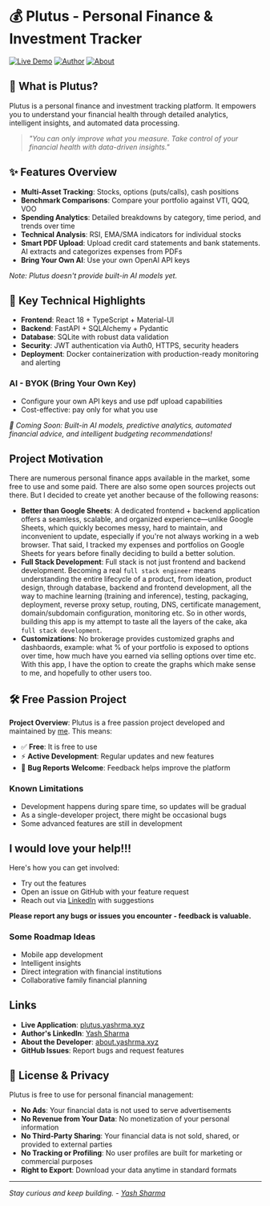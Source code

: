 # 💰 Plutus - Personal Finance & Investment Tracker

[![Live Demo](https://img.shields.io/badge/Live%20Demo-plutus.yashrma.xyz-blue)](https://plutus.yashrma.xyz)
[![Author](https://img.shields.io/badge/Author-Yash%20Sharma-green)](https://www.linkedin.com/in/yash-sharma/)
[![About](https://img.shields.io/badge/About-about.yashrma.xyz-orange)](https://about.yashrma.xyz)

## 🎯 What is Plutus?

Plutus is a personal finance and investment tracking platform. It empowers you to understand your financial health through detailed analytics, intelligent insights, and automated data processing.

> *"You can only improve what you measure. Take control of your financial health with data-driven insights."*

## ✨ Features Overview

- **Multi-Asset Tracking**: Stocks, options (puts/calls), cash positions
- **Benchmark Comparisons**: Compare your portfolio against VTI, QQQ, VOO
- **Spending Analytics**: Detailed breakdowns by category, time period, and trends over time
- **Technical Analysis**: RSI, EMA/SMA indicators for individual stocks
- **Smart PDF Upload**: Upload credit card statements and bank statements. AI extracts and categorizes expenses from PDFs
- **Bring Your Own AI**: Use your own OpenAI API keys

*Note: Plutus doesn't provide built-in AI models yet.*

## 🚀 Key Technical Highlights

- **Frontend**: React 18 + TypeScript + Material-UI
- **Backend**: FastAPI + SQLAlchemy + Pydantic
- **Database**: SQLite with robust data validation
- **Security**: JWT authentication via Auth0, HTTPS, security headers
- **Deployment**: Docker containerization with production-ready monitoring and alerting

### AI - BYOK (Bring Your Own Key)
- Configure your own API keys and use pdf upload capabilities
- Cost-effective: pay only for what you use

*🔮 Coming Soon: Built-in AI models, predictive analytics, automated financial advice, and intelligent budgeting recommendations!*

## Project Motivation

There are numerous personal finance apps available in the market, some free to use and some paid. There are also some open sources projects out there. But I decided to create yet another because of the following reasons:

- **Better than Google Sheets**: A dedicated frontend + backend application offers a seamless, scalable, and organized experience—unlike Google Sheets, which quickly becomes messy, hard to maintain, and inconvenient to update, especially if you're not always working in a web browser. That said, I tracked my expenses and portfolios on Google Sheets for years before finally deciding to build a better solution.
- **Full Stack Development**: Full stack is not just frontend and backend development. Becoming a real `full stack engineer` means understanding the entire lifecycle of a product, from ideation, product design, through database, backend and frontend development, all the way to machine learning (training and inference), testing, packaging, deployment, reverse proxy setup, routing, DNS, certificate management, domain/subdomain configuration, monitoring etc. So in other words, building this app is my attempt to taste all the layers of the cake, aka `full stack development`.
- **Customizations**: No brokerage provides customized graphs and dashbaords, example: what % of your portfolio is exposed to options over time, how much have you earned via selling options over time etc. With this app, I have the option to create the graphs which make sense to me, and hopefully to other users too.

## 🛠️ Free Passion Project

**Project Overview**: Plutus is a free passion project developed and maintained by [me](https://www.linkedin.com/in/yash-sharma/). This means:

- ✅ **Free**: It is free to use
- ⚡ **Active Development**: Regular updates and new features
- 🐛 **Bug Reports Welcome**: Feedback helps improve the platform

### Known Limitations
- Development happens during spare time, so updates will be gradual
- As a single-developer project, there might be occasional bugs
- Some advanced features are still in development

## I would love your help!!!

Here's how you can get involved:

- Try out the features
- Open an issue on GitHub with your feature request
- Reach out via [LinkedIn](https://www.linkedin.com/in/yash-sharma/) with suggestions

**Please report any bugs or issues you encounter - feedback is valuable.**

### Some Roadmap Ideas
- Mobile app development
- Intelligent insights
- Direct integration with financial institutions
- Collaborative family financial planning

## Links

- **Live Application**: [plutus.yashrma.xyz](https://plutus.yashrma.xyz)
- **Author's LinkedIn**: [Yash Sharma](https://www.linkedin.com/in/yash-sharma/)
- **About the Developer**: [about.yashrma.xyz](https://about.yashrma.xyz)
- **GitHub Issues**: Report bugs and request features

## 📄 License & Privacy

Plutus is free to use for personal financial management:

- **No Ads**: Your financial data is not used to serve advertisements
- **No Revenue from Your Data**: No monetization of your personal information
- **No Third-Party Sharing**: Your financial data is not sold, shared, or provided to external parties
- **No Tracking or Profiling**: No user profiles are built for marketing or commercial purposes
- **Right to Export**: Download your data anytime in standard formats

---

*Stay curious and keep building. - [Yash Sharma](https://www.linkedin.com/in/yash-sharma/)*

